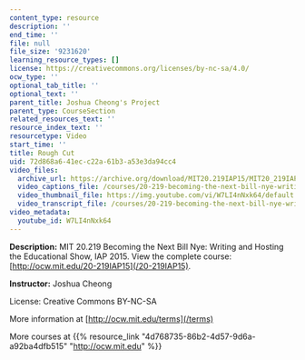 ```yaml
---
content_type: resource
description: ''
end_time: ''
file: null
file_size: '9231620'
learning_resource_types: []
license: https://creativecommons.org/licenses/by-nc-sa/4.0/
ocw_type: ''
optional_tab_title: ''
optional_text: ''
parent_title: Joshua Cheong's Project
parent_type: CourseSection
related_resources_text: ''
resource_index_text: ''
resourcetype: Video
start_time: ''
title: Rough Cut
uid: 72d868a6-41ec-c22a-61b3-a53e3da94cc4
video_files:
  archive_url: https://archive.org/download/MIT20.219IAP15/MIT20_219IAP15_JC_D11_Rough_Cut_360p.mp4
  video_captions_file: /courses/20-219-becoming-the-next-bill-nye-writing-and-hosting-the-educational-show-january-iap-2015/d598406741d65ae39ad1a3bc95d623ee_W7LI4nNxk64.vtt
  video_thumbnail_file: https://img.youtube.com/vi/W7LI4nNxk64/default.jpg
  video_transcript_file: /courses/20-219-becoming-the-next-bill-nye-writing-and-hosting-the-educational-show-january-iap-2015/b16c17d553b73dc354617bb26c1a6f64_W7LI4nNxk64.pdf
video_metadata:
  youtube_id: W7LI4nNxk64
---
```


**Description:** MIT 20.219 Becoming the Next Bill Nye: Writing and Hosting the Educational Show, IAP 2015. View the complete course: [http://ocw.mit.edu/20-219IAP15](/20-219IAP15).

**Instructor:** Joshua Cheong

License: Creative Commons BY-NC-SA

More information at [http://ocw.mit.edu/terms](/terms)

More courses at {{% resource_link "4d768735-86b2-4d57-9d6a-a92ba4dfb515" "http://ocw.mit.edu" %}}


